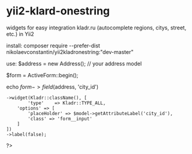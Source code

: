 # yii2-klard-onestring
widgets for easy integration kladr.ru (autocomplete regions, citys, street, etc.) in Yii2

install:
composer require --prefer-dist nikolaevconstantin/yii2kladronestring:"dev-master"

use:
$address = new Address(); // your address model

$form = ActiveForm::begin();

echo $form->field($address, 'city_id')

    ->widget(Kladr::className(), [
            'type'    => Kladr::TYPE_ALL,
        'options' => [
            'placeHolder' => $model->getAttributeLabel('city_id'),
            'class' => 'form__input'
        ]
    ])
    ->label(false);
?>

